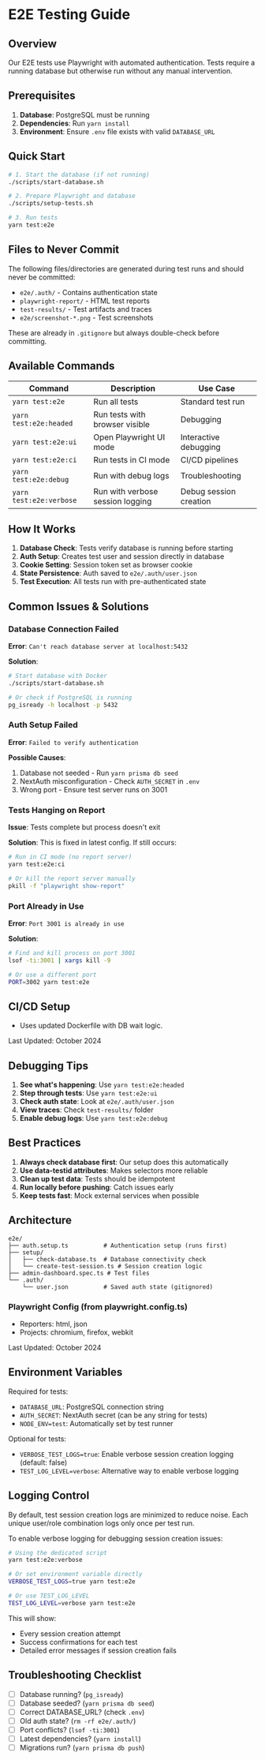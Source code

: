 # E2E Testing Guide

## Overview

Our E2E tests use Playwright with automated authentication. Tests require a running database but otherwise run without any manual intervention.

## Prerequisites

1. **Database**: PostgreSQL must be running
2. **Dependencies**: Run `yarn install`
3. **Environment**: Ensure `.env` file exists with valid `DATABASE_URL`

## Quick Start

```bash
# 1. Start the database (if not running)
./scripts/start-database.sh

# 2. Prepare Playwright and database
./scripts/setup-tests.sh

# 3. Run tests
yarn test:e2e
```

## Files to Never Commit

The following files/directories are generated during test runs and should never be committed:
- `e2e/.auth/` - Contains authentication state
- `playwright-report/` - HTML test reports
- `test-results/` - Test artifacts and traces
- `e2e/screenshot-*.png` - Test screenshots

These are already in `.gitignore` but always double-check before committing.

## Available Commands

| Command | Description | Use Case |
|---------|-------------|----------|
| `yarn test:e2e` | Run all tests | Standard test run |
| `yarn test:e2e:headed` | Run tests with browser visible | Debugging |
| `yarn test:e2e:ui` | Open Playwright UI mode | Interactive debugging |
| `yarn test:e2e:ci` | Run tests in CI mode | CI/CD pipelines |
| `yarn test:e2e:debug` | Run with debug logs | Troubleshooting |
| `yarn test:e2e:verbose` | Run with verbose session logging | Debug session creation |

## How It Works

1. **Database Check**: Tests verify database is running before starting
2. **Auth Setup**: Creates test user and session directly in database
3. **Cookie Setting**: Session token set as browser cookie
4. **State Persistence**: Auth saved to `e2e/.auth/user.json`
5. **Test Execution**: All tests run with pre-authenticated state

## Common Issues & Solutions

### Database Connection Failed

**Error**: `Can't reach database server at localhost:5432`

**Solution**:
```bash
# Start database with Docker
./scripts/start-database.sh

# Or check if PostgreSQL is running
pg_isready -h localhost -p 5432
```

### Auth Setup Failed

**Error**: `Failed to verify authentication`

**Possible Causes**:
1. Database not seeded - Run `yarn prisma db seed`
2. NextAuth misconfiguration - Check `AUTH_SECRET` in `.env`
3. Wrong port - Ensure test server runs on 3001

### Tests Hanging on Report

**Issue**: Tests complete but process doesn't exit

**Solution**: This is fixed in latest config. If still occurs:
```bash
# Run in CI mode (no report server)
yarn test:e2e:ci

# Or kill the report server manually
pkill -f "playwright show-report"
```

### Port Already in Use

**Error**: `Port 3001 is already in use`

**Solution**:
```bash
# Find and kill process on port 3001
lsof -ti:3001 | xargs kill -9

# Or use a different port
PORT=3002 yarn test:e2e
```

## CI/CD Setup
- Uses updated Dockerfile with DB wait logic.

Last Updated: October 2024

## Debugging Tips

1. **See what's happening**: Use `yarn test:e2e:headed`
2. **Step through tests**: Use `yarn test:e2e:ui`
3. **Check auth state**: Look at `e2e/.auth/user.json`
4. **View traces**: Check `test-results/` folder
5. **Enable debug logs**: Use `yarn test:e2e:debug`

## Best Practices

1. **Always check database first**: Our setup does this automatically
2. **Use data-testid attributes**: Makes selectors more reliable
3. **Clean up test data**: Tests should be idempotent
4. **Run locally before pushing**: Catch issues early
5. **Keep tests fast**: Mock external services when possible

## Architecture

```
e2e/
├── auth.setup.ts          # Authentication setup (runs first)
├── setup/
│   ├── check-database.ts  # Database connectivity check
│   └── create-test-session.ts # Session creation logic
├── admin-dashboard.spec.ts # Test files
└── .auth/
    └── user.json          # Saved auth state (gitignored)
```

### Playwright Config (from playwright.config.ts)
- Reporters: html, json
- Projects: chromium, firefox, webkit

Last Updated: October 2024

## Environment Variables

Required for tests:
- `DATABASE_URL`: PostgreSQL connection string
- `AUTH_SECRET`: NextAuth secret (can be any string for tests)
- `NODE_ENV=test`: Automatically set by test runner

Optional for tests:
- `VERBOSE_TEST_LOGS=true`: Enable verbose session creation logging (default: false)
- `TEST_LOG_LEVEL=verbose`: Alternative way to enable verbose logging

## Logging Control

By default, test session creation logs are minimized to reduce noise. Each unique user/role combination logs only once per test run.

To enable verbose logging for debugging session creation issues:

```bash
# Using the dedicated script
yarn test:e2e:verbose

# Or set environment variable directly
VERBOSE_TEST_LOGS=true yarn test:e2e

# Or use TEST_LOG_LEVEL
TEST_LOG_LEVEL=verbose yarn test:e2e
```

This will show:
- Every session creation attempt
- Success confirmations for each test
- Detailed error messages if session creation fails

## Troubleshooting Checklist

- [ ] Database running? (`pg_isready`)
- [ ] Database seeded? (`yarn prisma db seed`)
- [ ] Correct DATABASE_URL? (check `.env`)
- [ ] Old auth state? (`rm -rf e2e/.auth/`)
- [ ] Port conflicts? (`lsof -ti:3001`)
- [ ] Latest dependencies? (`yarn install`)
- [ ] Migrations run? (`yarn prisma db push`) 